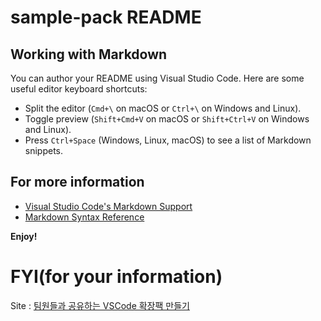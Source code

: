 # sample-pack README

## Working with Markdown

You can author your README using Visual Studio Code. Here are some useful editor keyboard shortcuts:

* Split the editor (`Cmd+\` on macOS or `Ctrl+\` on Windows and Linux).
* Toggle preview (`Shift+Cmd+V` on macOS or `Shift+Ctrl+V` on Windows and Linux).
* Press `Ctrl+Space` (Windows, Linux, macOS) to see a list of Markdown snippets.

## For more information

* [Visual Studio Code's Markdown Support](http://code.visualstudio.com/docs/languages/markdown)
* [Markdown Syntax Reference](https://help.github.com/articles/markdown-basics/)

**Enjoy!**

# FYI(for your information)
Site : [팀원들과 공유하는 VSCode 확장팩 만들기](https://www.youtube.com/watch?v=qu43PZV-rdQ&list=PLeMeDIV7bypv76G8CKURkxWLY3EOttRYn&index=24)

